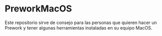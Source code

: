 # PreworkMacOS
Este repositorio sirve de consejo para las personas que quieren hacer un Prework y tener algunas herramientas instaladas en su equipo MacOS.
